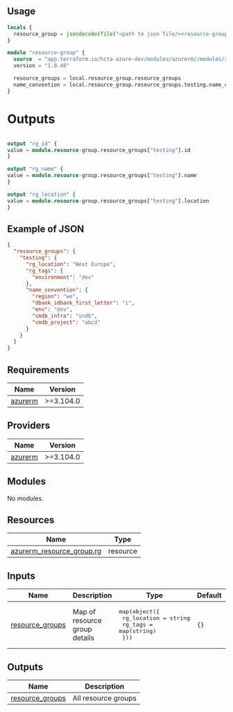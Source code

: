 ## Usage

```terraform
locals {
  resource_group = jsondecode(file("<path to json file/><resource-group.json>"))
}

module "resource-group" {
  source  = "app.terraform.io/hcta-azure-dev/modules/azurerm//modules/resource-group"
  version = "1.0.48"

  resource_groups = local.resource_group.resource_groups
  name_convention = local.resource_group.resource_groups.testing.name_convention
}
```

# Outputs

```terraform

output "rg_id" {
value = module.resource-group.resource_groups["testing"].id
}

output "rg_name" {
value = module.resource-group.resource_groups["testing"].name
}

output "rg_location" {
value = module.resource-group.resource_groups["testing"].location
}

```

## Example of JSON 

```json
{
  "resource_groups": {
    "testing": {
      "rg_location": "West Europe",
      "rg_tags": {
        "environment": "dev"
      },
      "name_convention": {
        "region": "we",
        "dbank_idbank_first_letter": "i",
        "env": "dev",
        "cmdb_infra": "sndb",
        "cmdb_project": "abcd"
      }
    }
  }
}

```

## Requirements

| Name | Version |
|------|---------|
| <a name="requirement_azurerm"></a> [azurerm](#requirement\_azurerm) | >=3.104.0 |

## Providers

| Name | Version |
|------|---------|
| <a name="provider_azurerm"></a> [azurerm](#provider\_azurerm) | >=3.104.0 |

## Modules

No modules.

## Resources

| Name | Type |
|------|------|
| [azurerm_resource_group.rg](https://registry.terraform.io/providers/hashicorp/azurerm/latest/docs/resources/resource_group) | resource |

## Inputs

| Name | Description | Type | Default | Required |
|------|-------------|------|---------|:--------:|
| <a name="input_resource_groups"></a> [resource\_groups](#input\_resource\_groups) | Map of resource group details | <pre>map(object({<br>    rg_location = string<br>    rg_tags     = map(string)<br>  }))</pre> | `{}` | no |

## Outputs

| Name | Description |
|------|-------------|
| <a name="output_resource_groups"></a> [resource\_groups](#output\_resource\_groups) | All resource groups |
